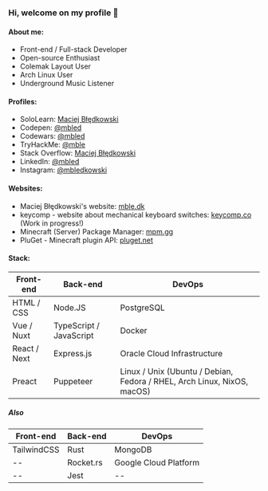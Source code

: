 ### Hi, welcome on my profile 👋
#### About me:
- Front-end / Full-stack Developer
- Open-source Enthusiast
- Colemak Layout User
- Arch Linux User
- Underground Music Listener

#### Profiles:
* SoloLearn: [Maciej Błędkowski](https://www.sololearn.com/Profile/5637768)
* Codepen: [@mbled](https://codepen.io/mbled)
* Codewars: [@mbled](https://codewars.com/users/mbled)
* TryHackMe: [@mble](https://tryhackme.com/p/mble)
* Stack Overflow: [Maciej Błędkowski](https://stackoverflow.com/users/10492295)
* LinkedIn: [@mbled](https://linkedin.com/in/mbled)
* Instagram: [@mbledkowski](https://instagram.com/mbledkowski)
#### Websites:
* Maciej Błędkowski's website: [mble.dk](https://mble.dk)
* keycomp - website about mechanical keyboard switches: [keycomp.co](https://keycomp.co) (Work in progress!)
* Minecraft (Server) Package Manager: [mpm.gg](https://mpm.gg)
* PluGet - Minecraft plugin API: [pluget.net](https://pluget.net)
#### Stack:

Front-end | Back-end | DevOps
--------- | -------- | ------
HTML / CSS | Node.JS | PostgreSQL
Vue / Nuxt | TypeScript / JavaScript | Docker
React / Next | Express.js | Oracle Cloud Infrastructure
Preact | Puppeteer | Linux / Unix (Ubuntu / Debian, Fedora / RHEL, Arch Linux, NixOS, macOS)

##### Also

Front-end | Back-end | DevOps
--------- | -------- | ------
TailwindCSS | Rust | MongoDB
-- | Rocket.rs | Google Cloud Platform
-- | Jest | --
